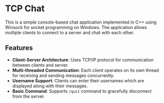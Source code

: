 # TCP Chat

This is a simple console-based chat application implemented in C++ using Winsock for socket programming on Windows. The application allows multiple clients to connect to a server and chat with each other.

## Features
- **Client-Server Architecture**: Uses TCP/IP protocol for communication between clients and server.
- **Multi-threaded Communication**: Each client operates on its own thread for receiving and sending messages concurrently.
- **Username Support**: Clients can enter their usernames which are displayed along with their messages.
- **Basic Command**: Supports `/quit` command to gracefully disconnect from the server.
